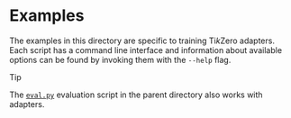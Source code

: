 # Examples
The examples in this directory are specific to training Ti*k*Zero adapters. Each
script has a command line interface and information about available options can
be found by invoking them with the `--help` flag.

> [!TIP]
> The [`eval.py`](../eval.py) evaluation script in the parent directory also
> works with adapters.
